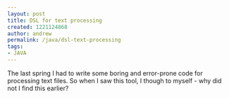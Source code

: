 ```yaml
---
layout: post
title: DSL for text processing
created: 1221124868
author: andrew
permalink: /java/dsl-text-processing
tags:
- JAVA
---
```

<p>The last spring I had to write some boring and error-prone code for processing text files. So when I saw this tool, I though to myself - why did not I find this earlier?</p>

